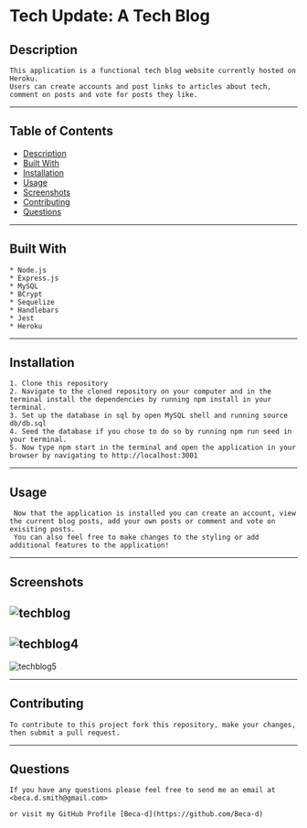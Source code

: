 # Tech Update: A Tech Blog

  ## Description 

    This application is a functional tech blog website currently hosted on Heroku. 
    Users can create accounts and post links to articles about tech, comment on posts and vote for posts they like.  

  ---

  ## Table of Contents

  * [Description](#description)
  * [Built With](#built-with)
  * [Installation](#installation)
  * [Usage](#usage)
  * [Screenshots](#screenshots)
  * [Contributing](#contributing)
  * [Questions](#questions)

  ---

  ## Built With
    * Node.js
    * Express.js
    * MySQL
    * BCrypt
    * Sequelize
    * Handlebars
    * Jest
    * Heroku 

  ---
  
  ## Installation

    1. Clone this repository
    2. Navigate to the cloned repository on your computer and in the terminal install the dependencies by running npm install in your terminal.
    3. Set up the database in sql by open MySQL shell and running source db/db.sql
    4. Seed the database if you chose to do so by running npm run seed in your terminal. 
    5. Now type npm start in the terminal and open the application in your browser by navigating to http://localhost:3001 

  ---

  ## Usage

     Now that the application is installed you can create an account, view the current blog posts, add your own posts or comment and vote on exisiting posts. 
     You can also feel free to make changes to the styling or add additional features to the application!

  ---
  
  ## Screenshots
  
![techblog](https://user-images.githubusercontent.com/67708213/193643852-b7ca86f5-610a-4ac9-b1e7-a5a28f70302b.JPG)
---
![techblog4](https://user-images.githubusercontent.com/67708213/193644337-c716eb1d-942c-4d00-888d-3bc4f9a6082c.JPG)
---
![techblog5](https://user-images.githubusercontent.com/67708213/193644354-0847efdd-78fc-4ddf-8d63-7bc0e5005f54.JPG)

  ---

  ## Contributing

    To contribute to this project fork this repository, make your changes, then submit a pull request.

  ---
  
  ## Questions

    If you have any questions please feel free to send me an email at <beca.d.smith@gmail.com>

    or visit my GitHub Profile [Beca-d](https://github.com/Beca-d)
